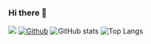 ### Hi there 👋

![](https://visitor-badge.laobi.icu/badge?page_id=ProgrammingInsider.ProgrammingInsider)
[![Github](https://img.shields.io/github/followers/ProgrammingInsider?label=Follow&style=social)](https://github.com/ProgrammingInsider)
![GitHub stats](https://github-readme-stats.vercel.app/api?username=ProgrammingInsider&show_icons=true&theme=tokyonight)
![Top Langs](https://github-readme-stats.vercel.app/api/top-langs/?username=ProgrammingInsider&theme=tokyonight)


<!--
**ProgrammingInsider/ProgrammingInsider** is a ✨ _special_ ✨ repository because its `README.md` (this file) appears on your GitHub profile.

Here are some ideas to get you started:

- 🔭 I’m currently working on ...
- 🌱 I’m currently learning ...
- 👯 I’m looking to collaborate on ...
- 🤔 I’m looking for help with ...
- 💬 Ask me about ...
- 📫 How to reach me: ...
- 😄 Pronouns: ...
- ⚡ Fun fact: ...
-->
